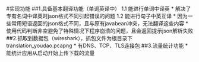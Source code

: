 #实现功能
##1.具备基本翻译功能（单词英译中）
1.1 能进行单词中译英
    * 解决了专有名词中译英时json格式不同引起错误的问题
1.2 能进行句子中英互译
    * 因为一些常用短语返回的json格式不同，且与原有javabean冲突，无法翻译这些内容
    * 使用代码判断非空避免了特殊情况下程序崩溃的问题，且会返回提示json解析失败
##2.抓取到数据包（wireshark），抓包文件为根目录下translation_youdao.pcapng
    * 有DNS、TCP、TLS连接包
##3.流量统计功能
    * 能统计应用从启动开始上传下载的流量
